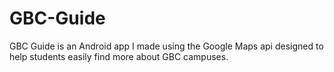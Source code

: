 # GBC-Guide
GBC Guide is an Android app I made using the Google Maps api designed to help students easily find more about GBC campuses.
